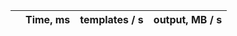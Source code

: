 | <!-- (param)type --> | Time, ms  | templates / s | output, MB / s |
| -- | --: | --: | --: |
<!-- (ref)RenderingResult -->

